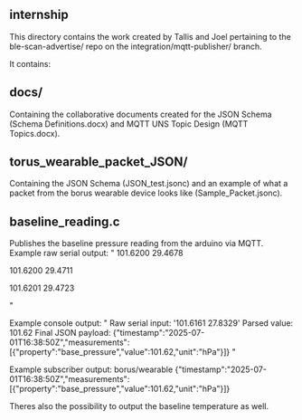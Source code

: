 ## internship
This directory contains the work created by Tallis and Joel pertaining to the ble-scan-advertise/ repo on the integration/mqtt-publisher/ branch.

It contains:

## docs/
Containing the collaborative documents created for the JSON Schema (Schema Definitions.docx) and MQTT UNS Topic Design (MQTT Topics.docx).

## torus_wearable_packet_JSON/
Containing the JSON Schema (JSON_test.jsonc) and an example of what a packet from the borus wearable device looks like (Sample_Packet.jsonc).

## baseline_reading.c
Publishes the baseline pressure reading from the arduino via MQTT.
Example raw serial output:
"
101.6200 29.4678

101.6200 29.4711

101.6201 29.4723

"

Example console output:
"
Raw serial input: '101.6161 27.8329'
Parsed value: 101.62
Final JSON payload: {"timestamp":"2025-07-01T16:38:50Z","measurements":[{"property":"base_pressure","value":101.62,"unit":"hPa"}]}
"

Example subscriber output:
borus/wearable {"timestamp":"2025-07-01T16:38:50Z","measurements":[{"property":"base_pressure","value":101.62,"unit":"hPa"}]}

Theres also the possibility to output the baseline temperature as well.